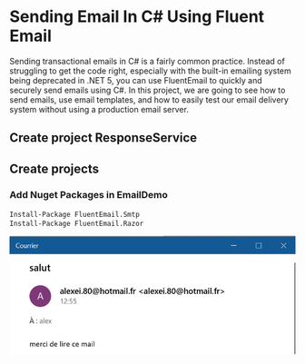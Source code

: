 # Sending Email In C# Using Fluent Email

Sending transactional emails in C# is a fairly common practice. Instead of struggling to get the code right, especially with the built-in emailing system being deprecated in .NET 5, you can use FluentEmail to quickly and securely send emails using C#. In this project, we are going to see how to send emails, use email templates, and how to easily test our email delivery system without using a production email server.

## Create project ResponseService


## Create projects

### Add Nuget Packages in EmailDemo
```
Install-Package FluentEmail.Smtp
Install-Package FluentEmail.Razor
```

<img src="/pictures/received_mail.png" title="received mail"  width="600">
